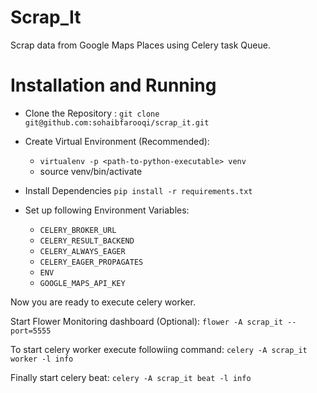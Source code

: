 # Scrap_It

Scrap data from Google Maps Places using Celery task Queue.

# Installation and Running

 - Clone the Repository : `git clone git@github.com:sohaibfarooqi/scrap_it.git`
 
 - Create Virtual Environment (Recommended):
 	- `virtualenv -p <path-to-python-executable> venv`
 	- source venv/bin/activate

- Install Dependencies `pip install -r requirements.txt`

- Set up following Environment Variables:
	- `CELERY_BROKER_URL`
	- `CELERY_RESULT_BACKEND`
	- `CELERY_ALWAYS_EAGER`
	- `CELERY_EAGER_PROPAGATES`
	- `ENV`
	- `GOOGLE_MAPS_API_KEY`

Now you are ready to execute celery worker.

Start Flower Monitoring dashboard (Optional):
`flower -A scrap_it --port=5555`

To start celery worker execute followiing command: 
`celery -A scrap_it worker -l info`

Finally start celery beat:
`celery -A scrap_it beat -l info`